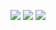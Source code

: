 ![](https://github.com/metrumresearchgroup/texPreview/blob/master/inst/examples/pkpdTikz/TwoCompartment.png?raw=true)
![](https://github.com/metrumresearchgroup/texPreview/blob/master/inst/examples/pkpdTikz/pdModel.png?raw=true)
![](https://github.com/metrumresearchgroup/texPreview/blob/master/inst/examples/pkpdTikz/pkModel.png?raw=true)
